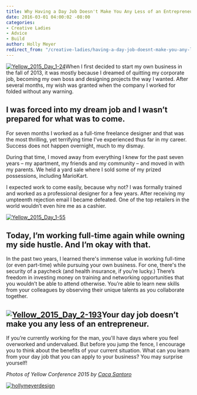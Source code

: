 ```yaml
---
title: Why Having a Day Job Doesn't Make You Any Less of an Entrepreneur
date: 2016-03-01 04:00:02 -08:00
categories:
- Creative Ladies
- Advice
- Build
author: Holly Meyer
redirect_from: "/creative-ladies/having-a-day-job-doesnt-make-you-any-less-of-an-entrepreneur/"
---
```


[![Yellow_2015_Day_1-24](https://yellow-blog-images.imgix.net/2016/02/Yellow_2015_Day_1-24.jpg)](https://yellow-blog-images.imgix.net/2016/02/Yellow_2015_Day_1-24.jpg)When I first decided to start my own business in the fall of 2013, it was mostly because I dreamed of quitting my corporate job, becoming my own boss and designing projects the way I wanted. After several months, my wish was granted when the company I worked for folded without any warning.

## **I was forced into my dream job and I wasn’t prepared for what was to come.**

For seven months I worked as a full-time freelance designer and that was the most thrilling, yet terrifying time I've experienced thus far in my career. Success does not happen overnight, much to my dismay.

During that time, I moved away from everything I knew for the past seven years – my apartment, my friends and my community – and moved in with my parents. We held a yard sale where I sold some of my prized possessions, including MarioKart.

I expected work to come easily, because why not? I was formally trained and worked as a professional designer for a few years. After receiving my umpteenth rejection email I became defeated. One of the top retailers in the world wouldn’t even hire me as a cashier.

[![Yellow_2015_Day_1-55](https://yellow-blog-images.imgix.net/2016/02/Yellow_2015_Day_1-55.jpg)](https://yellow-blog-images.imgix.net/2016/02/Yellow_2015_Day_1-55.jpg)

## **Today, I’m working full-time again while owning my side hustle. And I’m okay with that.**

In the past two years, I learned there's immense value in working full-time (or even part-time) while pursuing your own business. For one, there's the security of a paycheck (and health insurance, if you’re lucky.) There’s freedom in investing money on training and networking opportunities that you wouldn’t be able to attend otherwise. You’re able to learn new skills from your colleagues by observing their unique talents as you collaborate together.

## **[![Yellow_2015_Day_2-193](https://yellow-blog-images.imgix.net/2016/02/Yellow_2015_Day_2-193.jpg)](https://yellow-blog-images.imgix.net/2016/02/Yellow_2015_Day_2-193.jpg)Your day job doesn’t make you any less of an entrepreneur.**

If you’re currently working for the man, you'll have days where you feel overworked and undervalued. But before you jump the fence, I encourage you to think about the benefits of your current situation. What can you learn from your day job that you can apply to your business? You may surprise yourself!

_Photos of Yellow Conference 2015 by [Caca Santoro](http://cacasantoro.com/)_

[![hollymeyerdesign](https://yellow-blog-images.imgix.net/2016/02/hollymeyerdesign.jpg)](http://hollymeyerdesign.com/)
